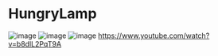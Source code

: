 # HungryLamp
![image](https://user-images.githubusercontent.com/49325921/177209662-da3d2ce5-48c5-495a-bd3f-d9641aaa4a49.png)
![image](https://user-images.githubusercontent.com/49325921/177209685-280d2c69-5fc8-4de9-a65c-5f11ee06914a.png)
![image](https://user-images.githubusercontent.com/49325921/177209701-6da107e2-0c6a-48c4-9b2d-beba3096d75e.png)
https://www.youtube.com/watch?v=b8dlL2PqT9A
